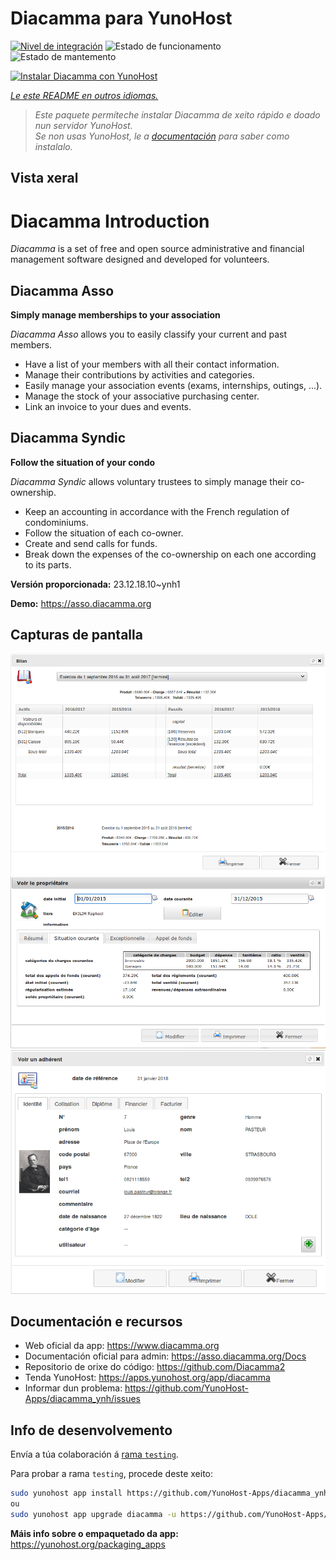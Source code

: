 <!--
NOTA: Este README foi creado automáticamente por <https://github.com/YunoHost/apps/tree/master/tools/readme_generator>
NON debe editarse manualmente.
-->

# Diacamma para YunoHost

[![Nivel de integración](https://dash.yunohost.org/integration/diacamma.svg)](https://dash.yunohost.org/appci/app/diacamma) ![Estado de funcionamento](https://ci-apps.yunohost.org/ci/badges/diacamma.status.svg) ![Estado de mantemento](https://ci-apps.yunohost.org/ci/badges/diacamma.maintain.svg)

[![Instalar Diacamma con YunoHost](https://install-app.yunohost.org/install-with-yunohost.svg)](https://install-app.yunohost.org/?app=diacamma)

*[Le este README en outros idiomas.](./ALL_README.md)*

> *Este paquete permíteche instalar Diacamma de xeito rápido e doado nun servidor YunoHost.*  
> *Se non usas YunoHost, le a [documentación](https://yunohost.org/install) para saber como instalalo.*

## Vista xeral

# Diacamma Introduction

_Diacamma_ is a set of free and open source administrative and financial management software designed and developed for volunteers.

## Diacamma Asso

**Simply manage memberships to your association**

_Diacamma Asso_ allows you to easily classify your current and past members.

 * Have a list of your members with all their contact information.
 * Manage their contributions by activities and categories.
 * Easily manage your association events (exams, internships, outings, ...).
 * Manage the stock of your associative purchasing center.
 * Link an invoice to your dues and events.
 
## Diacamma Syndic

**Follow the situation of your condo**

_Diacamma Syndic_ allows voluntary trustees to simply manage their co-ownership.

 * Keep an accounting in accordance with the French regulation of condominiums.
 * Follow the situation of each co-owner.
 * Create and send calls for funds.
 * Break down the expenses of the co-ownership on each one according to its parts.
 


**Versión proporcionada:** 23.12.18.10~ynh1

**Demo:** <https://asso.diacamma.org>

## Capturas de pantalla

![Captura de pantalla de Diacamma](./doc/screenshots/03_bilan_comptable.png)
![Captura de pantalla de Diacamma](./doc/screenshots/02_situation_coporprietaire.png)
![Captura de pantalla de Diacamma](./doc/screenshots/01_fiche_adherent.png)

## Documentación e recursos

- Web oficial da app: <https://www.diacamma.org>
- Documentación oficial para admin: <https://asso.diacamma.org/Docs>
- Repositorio de orixe do código: <https://github.com/Diacamma2>
- Tenda YunoHost: <https://apps.yunohost.org/app/diacamma>
- Informar dun problema: <https://github.com/YunoHost-Apps/diacamma_ynh/issues>

## Info de desenvolvemento

Envía a túa colaboración á [rama `testing`](https://github.com/YunoHost-Apps/diacamma_ynh/tree/testing).

Para probar a rama `testing`, procede deste xeito:

```bash
sudo yunohost app install https://github.com/YunoHost-Apps/diacamma_ynh/tree/testing --debug
ou
sudo yunohost app upgrade diacamma -u https://github.com/YunoHost-Apps/diacamma_ynh/tree/testing --debug
```

**Máis info sobre o empaquetado da app:** <https://yunohost.org/packaging_apps>

